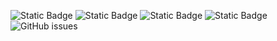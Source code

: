![Static Badge](https://img.shields.io/badge/blacklists-60-000000) ![Static Badge](https://img.shields.io/badge/blacklisted-3072240-cc0000) ![Static Badge](https://img.shields.io/badge/whitelisted-2243-00CC00) ![Static Badge](https://img.shields.io/badge/streaming_blacklist-28107-000000) ![GitHub issues](https://img.shields.io/github/issues/fabriziosalmi/blacklists)

